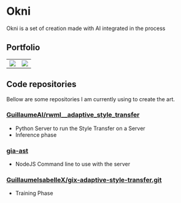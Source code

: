 # Okni
Okni is a set of creation made with AI integrated in the process

## Portfolio 

| | |
| ---- | ---- |
|![](https://ai.guillaumeisabelle.com/img/ast-artwork/mn/IMG_7110_crp__71_dbginko_v03_900x-1-s1__465k__71__60_dbginko_v03_2600x-1-s1__300k__60.jpg) | ![](https://ai.guillaumeisabelle.com/img/ast-artwork/mn/IMG_0014_stylized__v03_075ik__7k.jpg) |





## Code repositories

Bellow are some repositories I am currently using to create the art.


### [GuillaumeAI/rwml__adaptive_style_transfer](https://github.com/GuillaumeAI/rwml__adaptive_style_transfer/blob/v220407-merging-gaia-changes/README.md)

* Python Server to run the Style Transfer on a Server
* Inference phase

### [gia-ast](https://www.npmjs.com/package/gia-ast)

* NodeJS Command line to use with the server

### [GuillaumeIsabelleX/gix-adaptive-style-transfer.git](https://github.com/GuillaumeIsabelleX/gix-adaptive-style-transfer/blob/wsl-run-gaia-220410/README.md)

* Training Phase



